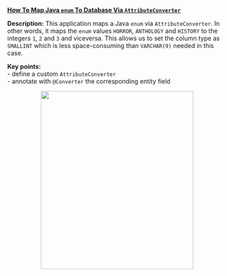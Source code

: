 **[How To Map Java `enum` To Database Via `AttributeConverter`](https://github.com/AnghelLeonard/Hibernate-SpringBoot/tree/master/HibernateSpringBootEnumAttributeConverter)**
 
**Description:** This application maps a Java `enum` via `AttributeConverter`. In other words, it maps the `enum` values `HORROR`, `ANTHOLOGY` and `HISTORY` to the integers `1`, `2` and `3` and viceversa. This allows us to set the column type as `SMALLINT` which is less space-consuming than `VARCHAR(9)` needed in this case.

**Key points:**\
     - define a custom `AttributeConverter`\
     - annotate with `@Converter` the corresponding entity field
     
<a href="https://leanpub.com/java-persistence-performance-illustrated-guide"><p align="center"><img src="https://github.com/AnghelLeonard/Hibernate-SpringBoot/blob/master/Java%20Persistence%20Performance%20Illustrated%20Guide.jpg" height="410" width="350"/></p></a>
